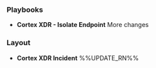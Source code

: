 <!---
### Integrations
- __Cortex XDR - IR__
changes
-->

### Playbooks
- __Cortex XDR - Isolate Endpoint__
More changes

### Layout
- __Cortex XDR Incident__
%%UPDATE_RN%%

